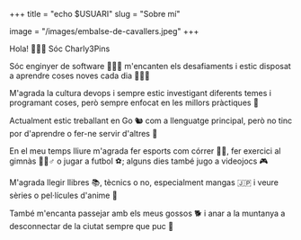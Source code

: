 +++
title = "echo $USUARI"
slug = "Sobre mí"

image = "/images/embalse-de-cavallers.jpeg"
+++

Hola! 🙋🏻‍♂️ Sóc Charly3Pins 

Sóc enginyer de software 👨🏻‍💻 m'encanten els desafiaments i estic disposat a aprendre coses noves cada dia 🙇🏻‍♂️

M'agrada la cultura devops i sempre estic investigant diferents temes i programant coses, però sempre enfocat en les millors pràctiques 📜

Actualment estic treballant en Go 🐿️ com a llenguatge principal, però no tinc por d'aprendre o fer-ne servir d'altres 🎉

En el meu temps lliure m'agrada fer esports com córrer 🏃🏻, fer exercici al gimnàs 🏋🏻♂️ o jugar a futbol ⚽; alguns dies també jugo a videojocs 🎮

M'agrada llegir llibres 📚, tècnics o no, especialment mangas 🇯🇵 i veure sèries o pel·lícules d'anime 👹

També m'encanta passejar amb els meus gossos 🐕 i anar a la muntanya a desconnectar de la ciutat sempre que puc 🌄